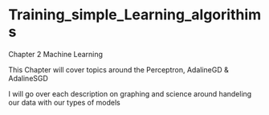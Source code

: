 # Training_simple_Learning_algorithims
Chapter 2 Machine Learning

This Chapter will cover topics around the Perceptron, AdalineGD & AdalineSGD

I will go over each description on graphing and science around handeling our data with our types of models

